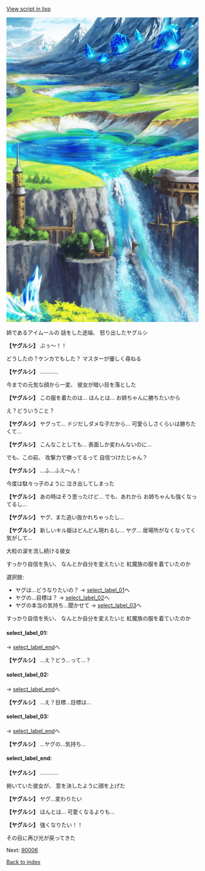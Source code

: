[View script in lisp](../scripts/20173202.txt)

![highland.png](../images/backgrounds/highland.png)

姉であるアイムールの
話をした途端、
怒り出したヤグルシ

**【ヤグルシ】**
ぶぅ～！！

どうしたの？ケンカでもした？
マスターが優しく尋ねる

**【ヤグルシ】**
…………

今までの元気な顔から一変、
彼女が暗い目を落とした

**【ヤグルシ】**
この服を着たのは…
ほんとは…
お姉ちゃんに勝ちたいから

え？どういうこと？

**【ヤグルシ】**
ヤグって…
ドジだしダメな子だから…
可愛らしさくらいは勝ちたくて…

**【ヤグルシ】**
こんなことしても…
表面しか変わんないのに…

でも、この前、
攻撃力で勝ってるって
自信つけたじゃん？

**【ヤグルシ】**
…ふ…ふえ～ん！

今度は駄々っ子のように
泣き出してしまった

**【ヤグルシ】**
あの時はそう思ったけど…
でも、あれから
お姉ちゃんも強くなってるし…

**【ヤグルシ】**
ヤグ、また追い抜かれちゃったし…

**【ヤグルシ】**
新しいキル姫はどんどん現れるし…
ヤグ…
居場所がなくなってく気がして…

大粒の涙を流し続ける彼女

すっかり自信を失い、
なんとか自分を変えたいと
紅魔族の服を着ていたのか

選択肢:
- ヤグは…どうなりたいの？ → [select_label_01](#select_label_01)へ
- ヤグの…目標は？ → [select_label_02](#select_label_02)へ
- ヤグの本当の気持ち…聞かせて → [select_label_03](#select_label_03)へ

すっかり自信を失い、
なんとか自分を変えたいと
紅魔族の服を着ていたのか

#### select_label_01:
 → [select_label_end](#select_label_end)へ

**【ヤグルシ】**
…え？どう…って…？

#### select_label_02:
 → [select_label_end](#select_label_end)へ

**【ヤグルシ】**
…え？目標…目標は…

#### select_label_03:
 → [select_label_end](#select_label_end)へ

**【ヤグルシ】**
…ヤグの…気持ち…

#### select_label_end:

**【ヤグルシ】**
…………

俯いていた彼女が、
意を決したように顔を上げた

**【ヤグルシ】**
ヤグ…変わりたい

**【ヤグルシ】**
ほんとは…
可愛くなるよりも…

**【ヤグルシ】**
強くなりたい！！

その目に再び光が戻ってきた

Next: [90006](90006.md)

[Back to index](index.md)
